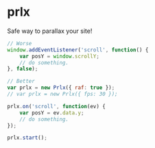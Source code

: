 # prlx
Safe way to parallax your site!


```javascript
// Worse
window.addEventListener('scroll', function() {
    var posY = window.scrollY;
    // do something.
}, false);

// Better
var prlx = new Prlx({ raf: true });
// var prlx = new Prlx({ fps: 30 });

prlx.on('scroll', function(ev) {
    var posY = ev.data.y;
    // do something.
});

prlx.start();
```

